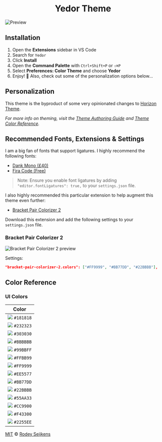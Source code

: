 <h1 align="center">
    Yedor Theme
</h1>

<img src="https://i.imgur.com/floVJEs.png" alt="Preview">

## Installation

1. Open the **Extensions** sidebar in VS Code
2. Search for `Yedor`
3. Click **Install**
4. Open the **Command Palette** with `Ctrl+Shift+P` or `⇧⌘P`
5. Select **Preferences: Color Theme** and choose **Yedor**
6. Enjoy! 🌅 Also, check out some of the personalization options below...

## Personalization

This theme is the byproduct of some very opinionated changes to <a href="https://marketplace.visualstudio.com/items?itemName=jolaleye.horizon-theme-vscode">Horizon Theme</a>.

_For more info on theming, visit the [Theme Authoring Guide](https://code.visualstudio.com/api/extension-capabilities/theming) and [Theme Color Reference](https://code.visualstudio.com/api/references/theme-color)._

## Recommended Fonts, Extensions & Settings

I am a big fan of fonts that support ligatures. I highly recommend the following fonts:

- <a href="https://dank.sh/">Dank Mono (£40)</a>
- <a href="https://github.com/tonsky/FiraCode">Fira Code (Free)</a>

> Note: Ensure you enable font ligatures by adding `"editor.fontLigatures": true,` to your `settings.json` file.

I also highly recommended this particular extension to help augment this theme even further:

- <a href="https://marketplace.visualstudio.com/items?itemName=CoenraadS.bracket-pair-colorizer-2">Bracket Pair Colorizer 2</a>

Download this extension and add the following settings to your `settings.json` file.

### Bracket Pair Colorizer 2

<img src="https://i.imgur.com/0BvcNo0.png" alt="Bracket Pair Colorizer 2 preview">

Settings:

```json
"bracket-pair-colorizer-2.colors": ["#FF9999", "#BB77DD", "#22BBBB"],
```

## Color Reference

### UI Colors

|                            Color                            |
| :---------------------------------------------------------: |
| ![](https://via.placeholder.com/10/181818?text=+) `#181818` |
| ![](https://via.placeholder.com/10/232323?text=+) `#232323` |
| ![](https://via.placeholder.com/10/303030?text=+) `#303030` |
| ![](https://via.placeholder.com/10/BBBBBB?text=+) `#BBBBBB` |
| ![](https://via.placeholder.com/10/99BBFF?text=+) `#99BBFF` |
| ![](https://via.placeholder.com/10/FFBB99?text=+) `#FFBB99` |
| ![](https://via.placeholder.com/10/FF9999?text=+) `#FF9999` |
| ![](https://via.placeholder.com/10/EE5577?text=+) `#EE5577` |
| ![](https://via.placeholder.com/10/BB77DD?text=+) `#BB77DD` |
| ![](https://via.placeholder.com/10/22BBBB?text=+) `#22BBBB` |
| ![](https://via.placeholder.com/10/55AA33?text=+) `#55AA33` |
| ![](https://via.placeholder.com/10/CC9900?text=+) `#CC9900` |
| ![](https://via.placeholder.com/10/F43300?text=+) `#F43300` |
| ![](https://via.placeholder.com/10/2255EE?text=+) `#2255EE` |

[MIT](LICENSE) © [Rodey Seijkens](https://github.com/rodeyseijkens)
